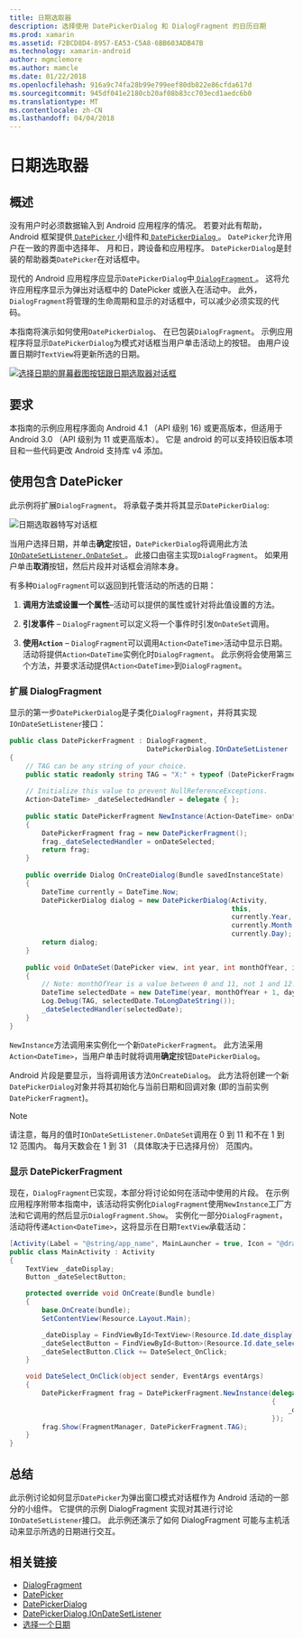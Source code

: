 ```yaml
---
title: 日期选取器
description: 选择使用 DatePickerDialog 和 DialogFragment 的日历日期
ms.prod: xamarin
ms.assetid: F2BCD8D4-8957-EA53-C5A8-6BB603ADB47B
ms.technology: xamarin-android
author: mgmclemore
ms.author: mamcle
ms.date: 01/22/2018
ms.openlocfilehash: 916a9c74fa28b99e799eef80db822e86cfda617d
ms.sourcegitcommit: 945df041e2180cb20af08b83cc703ecd1aedc6b0
ms.translationtype: MT
ms.contentlocale: zh-CN
ms.lasthandoff: 04/04/2018
---
```

# <a name="date-picker"></a>日期选取器

## <a name="overview"></a>概述

没有用户时必须数据输入到 Android 应用程序的情况。 若要对此有帮助，Android 框架提供[ `DatePicker` ](https://developer.xamarin.com/api/type/Android.Widget.DatePicker/)小组件和[ `DatePickerDialog` ](https://developer.xamarin.com/api/type/Android.App.DatePickerDialog/) 。 `DatePicker`允许用户在一致的界面中选择年、 月和日，跨设备和应用程序。 `DatePickerDialog`是封装的帮助器类`DatePicker`在对话框中。

现代的 Android 应用程序应显示`DatePickerDialog`中[ `DialogFragment` ](https://developer.xamarin.com/api/type/Android.App.DialogFragment/)。 这将允许应用程序显示为弹出对话框中的 DatePicker 或嵌入在活动中。 此外，`DialogFragment`将管理的生命周期和显示的对话框中，可以减少必须实现的代码。

本指南将演示如何使用`DatePickerDialog`、 在已包装`DialogFragment`。 示例应用程序将显示`DatePickerDialog`为模式对话框当用户单击活动上的按钮。 由用户设置日期时`TextView`将更新所选的日期。

[![选择日期的屏幕截图按钮跟日期选取器对话框](date-picker-images/image-01-sml.png)](date-picker-images/image-01.png#lightbox)

## <a name="requirements"></a>要求

本指南的示例应用程序面向 Android 4.1 （API 级别
16) 或更高版本，但适用于 Android 3.0 （API 级别为 11 或更高版本）。 它是 android 的可以支持较旧版本项目和一些代码更改 Android 支持库 v4 添加。

## <a name="using-the-datepicker"></a>使用包含 DatePicker

此示例将扩展`DialogFragment`。 将承载子类并将其显示`DatePickerDialog`:

![日期选取器特写对话框](date-picker-images/image-02.png)

当用户选择日期，并单击**确定**按钮，`DatePickerDialog`将调用此方法[ `IOnDateSetListener.OnDateSet` ](https://developer.xamarin.com/api/member/Android.App.DatePickerDialog+IOnDateSetListener.OnDateSet/p/Android.Widget.DatePicker/System.Int32/System.Int32/System.Int32/)。
此接口由宿主实现`DialogFragment`。 如果用户单击**取消**按钮，然后片段并对话框会消除本身。

有多种`DialogFragment`可以返回到托管活动的所选的日期：

1. **调用方法或设置一个属性**&ndash;活动可以提供的属性或针对将此值设置的方法。

2. **引发事件** &ndash; `DialogFragment`可以定义将一个事件时引发`OnDateSet`调用。

3. **使用`Action`**  &ndash; `DialogFragment`可以调用`Action<DateTime>`活动中显示日期。 活动将提供`Action<DateTime`实例化时`DialogFragment`。 此示例将会使用第三个方法，并要求活动提供`Action<DateTime>`到`DialogFragment`。



### <a name="extending-dialogfragment"></a>扩展 DialogFragment

显示的第一步`DatePickerDialog`是子类化`DialogFragment`，并将其实现`IOnDateSetListener`接口：

```csharp
public class DatePickerFragment : DialogFragment, 
                                  DatePickerDialog.IOnDateSetListener
{
    // TAG can be any string of your choice.
    public static readonly string TAG = "X:" + typeof (DatePickerFragment).Name.ToUpper();
    
    // Initialize this value to prevent NullReferenceExceptions.
    Action<DateTime> _dateSelectedHandler = delegate { };
    
    public static DatePickerFragment NewInstance(Action<DateTime> onDateSelected)
    {
        DatePickerFragment frag = new DatePickerFragment();
        frag._dateSelectedHandler = onDateSelected;
        return frag;
    }
    
    public override Dialog OnCreateDialog(Bundle savedInstanceState)
    {
        DateTime currently = DateTime.Now;
        DatePickerDialog dialog = new DatePickerDialog(Activity, 
                                                       this, 
                                                       currently.Year, 
                                                       currently.Month - 1,
                                                       currently.Day);
        return dialog;
    }
    
    public void OnDateSet(DatePicker view, int year, int monthOfYear, int dayOfMonth)
    {
        // Note: monthOfYear is a value between 0 and 11, not 1 and 12!
        DateTime selectedDate = new DateTime(year, monthOfYear + 1, dayOfMonth);
        Log.Debug(TAG, selectedDate.ToLongDateString());
        _dateSelectedHandler(selectedDate);
    }
}
```

`NewInstance`方法调用来实例化一个新`DatePickerFragment`。 此方法采用`Action<DateTime>`，当用户单击时就将调用**确定**按钮`DatePickerDialog`。

Android 片段是要显示，当将调用该方法`OnCreateDialog`。 此方法将创建一个新`DatePickerDialog`对象并将其初始化与当前日期和回调对象 (即的当前实例`DatePickerFragment`)。


> [!NOTE]
> 请注意，每月的值时`IOnDateSetListener.OnDateSet`调用在 0 到 11 和不在 1 到 12 范围内。 每月天数会在 1 到 31 （具体取决于已选择月份） 范围内。



### <a name="showing-the-datepickerfragment"></a>显示 DatePickerFragment

现在，`DialogFragment`已实现，本部分将讨论如何在活动中使用的片段。 在示例应用程序附带本指南中，该活动将实例化`DialogFragment`使用`NewInstance`工厂方法和它调用的然后显示`DialogFragment.Show`。 实例化一部分`DialogFragment`，活动将传递`Action<DateTime>`，这将显示在日期`TextView`承载活动：

```csharp
[Activity(Label = "@string/app_name", MainLauncher = true, Icon = "@drawable/icon")]
public class MainActivity : Activity
{
    TextView _dateDisplay;
    Button _dateSelectButton;

    protected override void OnCreate(Bundle bundle)
    {
        base.OnCreate(bundle);
        SetContentView(Resource.Layout.Main);

        _dateDisplay = FindViewById<TextView>(Resource.Id.date_display);
        _dateSelectButton = FindViewById<Button>(Resource.Id.date_select_button);
        _dateSelectButton.Click += DateSelect_OnClick;
    }

    void DateSelect_OnClick(object sender, EventArgs eventArgs)
    {
        DatePickerFragment frag = DatePickerFragment.NewInstance(delegate(DateTime time)
                                                                 {
                                                                     _dateDisplay.Text = time.ToLongDateString();
                                                                 });
        frag.Show(FragmentManager, DatePickerFragment.TAG);
    }
}
```


## <a name="summary"></a>总结

此示例讨论如何显示`DatePicker`为弹出窗口模式对话框作为 Android 活动的一部分的小组件。 它提供的示例 DialogFragment 实现对其进行讨论`IOnDateSetListener`接口。 此示例还演示了如何 DialogFragment 可能与主机活动来显示所选的日期进行交互。


## <a name="related-links"></a>相关链接

- [DialogFragment](https://developer.xamarin.com/api/type/Android.App.DialogFragment/)
- [DatePicker](https://developer.xamarin.com/api/type/Android.Widget.DatePicker/)
- [DatePickerDialog](https://developer.xamarin.com/api/type/Android.App.DatePickerDialog/)
- [DatePickerDialog.IOnDateSetListener](https://developer.xamarin.com/api/type/Android.App.DatePickerDialog+IOnDateSetListener/)
- [选择一个日期](https://github.com/xamarinhttps://developer.xamarin.com/recipes/tree/master/android/controls/datepicker/select_a_date)
